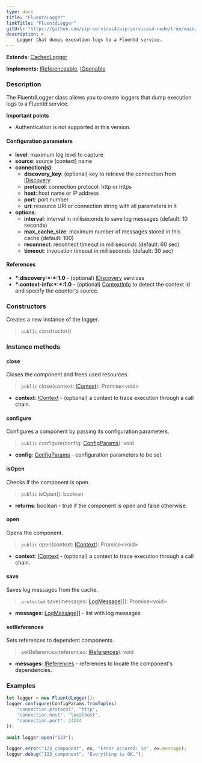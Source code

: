 ```yaml
---
type: docs
title: "FluentdLogger"
linkTitle: "FluentdLogger"
gitUrl: "https://github.com/pip-services4/pip-services4-node/tree/main/pip-services4-fluentd-node"
description: > 
    Logger that dumps execution logs to a Fluentd service.
---
```

**Extends:** [CachedLogger](../../../observability/log/cached_logger)

**Implements:** [IReferenceable](../../../components/refer/ireferenceable), [IOpenable](../../../components/run/iopenable)

### Description
The FluentdLogger class allows you to create loggers that dump execution logs to a Fluentd service.

**Important points**

- Authentication is not supported in this version.

#### Configuration parameters

- **level**: maximum log level to capture
- **source**: source (context) name
- **connection(s)**:           
    - **discovery_key**: (optional) key to retrieve the connection from [IDiscovery](../../../config/connect/idiscovery)
    - **protocol**: connection protocol: http or https
    - **host**: host name or IP address
    - **port**: port number
    - **uri**: resource URI or connection string with all parameters in it
- **options**:
    - **interval**: interval in milliseconds to save log messages (default: 10 seconds)
    - **max_cache_size**: maximum number of messages stored in this cache (default: 100)        
    - **reconnect**: reconnect timeout in milliseconds (default: 60 sec)
    - **timeout**: invocation timeout in milliseconds (default: 30 sec)


#### References
- **\*:discovery:\*:\*:1.0** - (optional) [IDiscovery](../../../config/connect/idiscovery) services
- **\*:context-info:\*:\*:1.0** - (optional) [ContextInfo](../../../components/context/context_info) to detect the context id and specify the counter's source.

### Constructors

Creates a new instance of the logger.

> `public` constructor()


### Instance methods

#### close
Closes the component and frees used resources.

> `public` close(context: [IContext](../../../components/context/icontext)): Promise\<void\>

- **context**: [IContext](../../../components/context/icontext) - (optional) a context to trace execution through a call chain.


#### configure
Configures a component by passing its configuration parameters.

> `public` configure(config: [ConfigParams](../../../components/config/config_params)): void

- **config**: [ConfigParams](../../../components/config/config_params) - configuration parameters to be set.


#### isOpen
Checks if the component is open.

> `public` isOpen(): boolean

- **returns**: boolean - true if the component is open and false otherwise.


#### open
Opens the component.

> `public` open(context: [IContext](../../../components/context/icontext)): Promise\<void\>

- **context**: [IContext](../../../components/context/icontext) - (optional) a context to trace execution through a call chain.


#### save
Saves log messages from the cache.

> `protected` save(messages: [LogMessage](../../../observability/log/log_message)[]): Promise\<void\>

- **messages**: [LogMessage](../../../observability/log/log_message)[] - list with log messages


#### setReferences
Sets references to dependent components.

> setReferences(references: [IReferences](../../../components/refer/ireferences)): void

- **messages**: [IReferences](../../../components/refer/ireferences) - references to locate the component's dependencies.

### Examples

```typescript
let logger = new FluentdLogger();
logger.configure(ConfigParams.fromTuples(
    "connection.protocol", "http",
    "connection.host", "localhost",
    "connection.port", 24224
));
  
await logger.open("123");
   
logger.error("123_component", ex, "Error occured: %s", ex.message);
logger.debug("123_component", "Everything is OK.");
```
